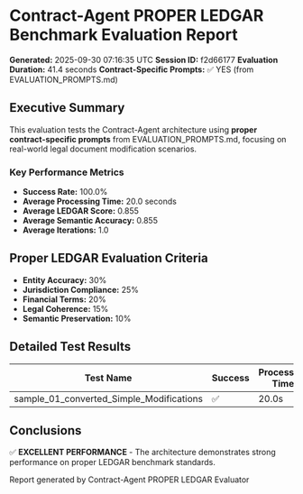 # Contract-Agent PROPER LEDGAR Benchmark Evaluation Report

**Generated:** 2025-09-30 07:16:35 UTC
**Session ID:** f2d66177
**Evaluation Duration:** 41.4 seconds
**Contract-Specific Prompts:** ✅ YES (from EVALUATION_PROMPTS.md)

## Executive Summary

This evaluation tests the Contract-Agent architecture using **proper contract-specific prompts** from EVALUATION_PROMPTS.md, focusing on real-world legal document modification scenarios.

### Key Performance Metrics

- **Success Rate:** 100.0%
- **Average Processing Time:** 20.0 seconds
- **Average LEDGAR Score:** 0.855
- **Average Semantic Accuracy:** 0.855
- **Average Iterations:** 1.0

## Proper LEDGAR Evaluation Criteria

- **Entity Accuracy:** 30%
- **Jurisdiction Compliance:** 25%
- **Financial Terms:** 20%
- **Legal Coherence:** 15%
- **Semantic Preservation:** 10%

## Detailed Test Results

| Test Name | Success | Processing Time | LEDGAR Score | Semantic Accuracy | Iterations |
|-----------|---------|-----------------|--------------|-------------------|------------|
| sample_01_converted_Simple_Modifications | ✅ | 20.0s | 0.855 | 0.855 | 1 |

## Conclusions

✅ **EXCELLENT PERFORMANCE** - The architecture demonstrates strong performance on proper LEDGAR benchmark standards.

Report generated by Contract-Agent PROPER LEDGAR Evaluator
